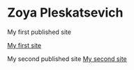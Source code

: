 

# Zoya Pleskatsevich
My first published site

[My first site](izofiya.github.io/FirstSite/ "My first site")

My second published site
[My second site](izofiya.github.io/siteAboutCuisines/ "My second site")
